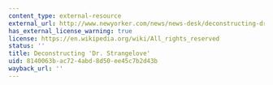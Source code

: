 ```yaml
---
content_type: external-resource
external_url: http://www.newyorker.com/news/news-desk/deconstructing-dr-strangelove
has_external_license_warning: true
license: https://en.wikipedia.org/wiki/All_rights_reserved
status: ''
title: Deconstructing 'Dr. Strangelove'
uid: 8140063b-ac72-4abd-8d50-ee45c7b2d43b
wayback_url: ''
---
```

